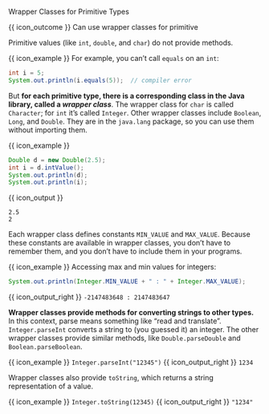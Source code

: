 <span id="title">Wrapper Classes for Primitive Types</span>

<span id="prereqs"></span>

<span id="outcomes">{{ icon_outcome }} Can use wrapper classes for primitive</span>

<div id="body">

Primitive values (like `int`, `double`, and `char`) do not provide methods.

<box>

{{ icon_example }} For example, you can’t call `equals` on an `int`:

```java
int i = 5;
System.out.println(i.equals(5));  // compiler error
```
</box>

But **for each primitive type, there is a corresponding class in the Java library, called a _wrapper class_**. The wrapper class for `char` is called `Character`; for `int` it’s called `Integer`. Other wrapper classes include `Boolean`, `Long`, and `Double`. They are in the `java.lang` package, so you can use them without importing them.

<box>

{{ icon_example }}

```java
Double d = new Double(2.5);
int i = d.intValue();
System.out.println(d);
System.out.println(i);
```
{{ icon_output }}
```
2.5
2
```

</box>

Each wrapper class defines constants `MIN_VALUE` and `MAX_VALUE`. Because these constants are available in wrapper classes, you don’t have to remember them, and you don’t have to include them in your programs.

<box>

{{ icon_example }} Accessing max and min values for integers:

```java
System.out.println(Integer.MIN_VALUE + " : " + Integer.MAX_VALUE);
```
{{ icon_output_right }} `-2147483648 : 2147483647`

</box>


**Wrapper classes provide methods for converting strings to other types.** In this context, parse means something like “read and translate”. `Integer.parseInt` converts a string to (you guessed it) an integer. The other wrapper classes provide similar methods, like `Double.parseDouble` and `Boolean.parseBoolean`.

{{ icon_example }} `Integer.parseInt("12345")` {{ icon_output_right }} `1234`

Wrapper classes also provide `toString`, which returns a string representation of a value.

{{ icon_example }} `Integer.toString(12345)` {{ icon_output_right }} `"1234"`


</div>

<div id="extras">
  <include src="exercisesPanel.md" boilerplate />
</div>